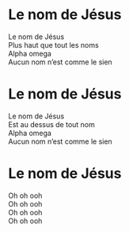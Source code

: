 # Le nom de Jésus  
Le nom de Jésus  
Plus haut que tout les noms  
Alpha omega  
Aucun nom n’est comme le sien  

# Le nom de Jésus  
Le nom de Jésus  
Est au dessus de tout nom  
Alpha omega  
Aucun nom n’est comme le sien  

# Le nom de Jésus  
Oh oh ooh  
Oh oh ooh  
Oh oh ooh  
Oh oh ooh  
